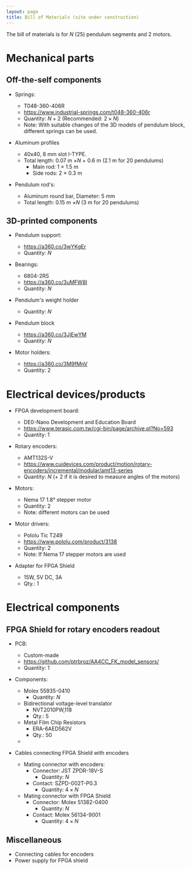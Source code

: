 ```yaml
---
layout: page
title: Bill of Materials (site under construction)
---
```

The bill of materials is for $N$ (25) pendulum segments and 2 motors.

# Mechanical parts

## Off-the-self components
- Springs:
	- T048-360-406R
	- <https://www.industrial-springs.com/t048-360-406r>
	- Quantity: $N+2$ (Recommended: $2\times N$)
	- Note: With suitable changes of the 3D models of pendulum block, different springs can be used. 

- Aluminum profiles
	- 40x40, 8 mm slot I-TYPE.
	- Total length: 0.07 m $\times N$ + 0.6 m (2.1 m for 20 pendulums)
		- Main rod: 1 $\times$ 1.5 m
		- Side rods: 2 $\times$ 0.3 m
- Pendulum rod's:
	- Aluminum round bar, Diameter: 5 mm
	- Total length: 0.15 m $\times N$ (3 m for 20 pendulums)

## 3D-printed components

- Pendulum support:
	- <https://a360.co/3wYKgEr>
	- Quantity: $N$

- Bearings:
	- 6804-2RS
	- <https://a360.co/3uMFW8I>
	- Quantity: $N$


- Pendulum's weight holder
	- Quantity: $N$
	

- Pendulum block
	- <https://a360.co/3JjEwYM>
	- Quantity: $N$
	

- Motor holders:
	- <https://a360.co/3M9fMnV>
	- Quantity: 2

# Electrical devices/products
- FPGA development board:
	- DE0-Nano Development and Education Board
	- <https://www.terasic.com.tw/cgi-bin/page/archive.pl?No=593>
	- Quantity: 1

- Rotary encoders:
	- AMT132S-V
	- <https://www.cuidevices.com/product/motion/rotary-encoders/incremental/modular/amt13-series>
	- Quantity: _N_ (+ 2 if it is desired to measure angles of the motors)
	
- Motors:
	- Nema 17 1.8° stepper motor
	- Quantity: 2
	- Note: different motors can be used
	
- Motor drivers:
	- Pololu Tic T249
	- <https://www.pololu.com/product/3138>
	- Quantity: 2
	- Note: If Nema 17 stepper motors are used

- Adapter for FPGA Shield
    - 15W, 5V DC, 3A
	- Qty.: 1


# Electrical components

## FPGA Shield for rotary encoders readout
- PCB:
	- Custom-made
	- <https://github.com/ptrbroz/AA4CC_FK_model_sensors/>
	- Quantity: 1 

- Components:
    - Molex 55935-0410
        - Quantity: $N$ 
	- Bidirectional voltage-level translator
    	- NVT2010PW,118
		- Qty.: 5 
    - Metal Film Chip Resistors
        - ERA-6AED562V
        - Qty.: 50
    - 
- Cables connecting FPGA Shield with encoders
	- Mating connector with encoders: 
    	- Connector: JST ZPDR-18V-S
        	- Quantity: $N$ 
    	- Contact: SZPD-002T-P0.3
        	- Quantity: $4\times N$ 
	- Mating connector with FPGA Shield
    	- Connector: Molex 51382-0400
        	- Quantity: $N$ 
    	- Contact: Molex 56134-9001
        	- Quantity: $4\times N$ 
## Miscellaneous

- Connecting cables for encoders
- Power supply for FPGA shield
